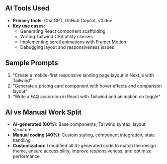 ## AI Tools Used
- **Primary tools:** ChatGPT, GitHub Copilot, v0.dev
- **Key use cases:** 
  - Generating React component scaffolding
  - Writing Tailwind CSS utility classes
  - Implementing scroll animations with Framer Motion
  - Debugging layout and responsiveness issues

## Sample Prompts
1. “Create a mobile-first responsive landing page layout in Next.js with Tailwind”
2. “Generate a pricing card component with hover effects and comparison layout”
3. “Write a FAQ accordion in React with Tailwind and animation on toggle”

## AI vs Manual Work Split
- **AI-generated (60%)**: Base components, Tailwind syntax, layout structure
- **Manual coding (40%)**: Custom styling, component integration, state handling
- **Customization:** I modified all AI-generated code to match the design theme, ensure accessibility, improve responsiveness, and optimize performance
